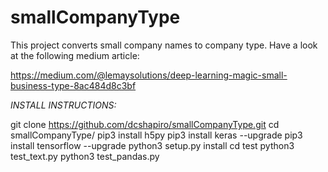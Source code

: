 # smallCompanyType

This project converts small company names to company type. Have a look at the following medium article: 

https://medium.com/@lemaysolutions/deep-learning-magic-small-business-type-8ac484d8c3bf


*INSTALL INSTRUCTIONS:*

git clone https://github.com/dcshapiro/smallCompanyType.git
cd smallCompanyType/
pip3 install h5py
pip3 install keras --upgrade
pip3 install tensorflow --upgrade
python3 setup.py install
cd test
python3 test_text.py
python3 test_pandas.py
